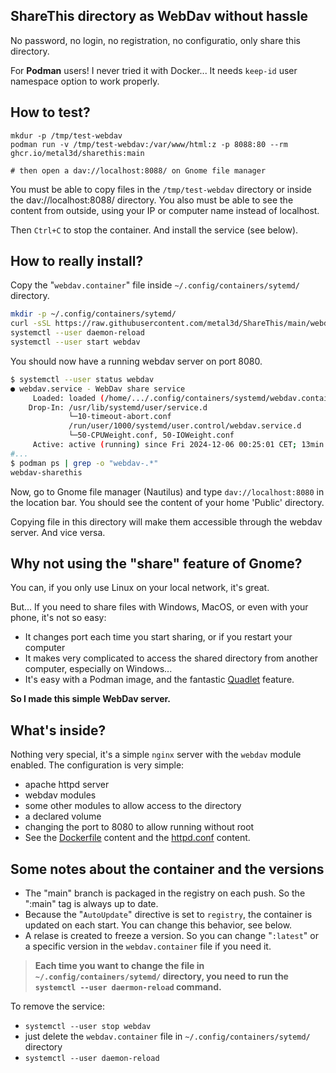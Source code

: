 ## ShareThis directory as WebDav without hassle

No password, no login, no registration, no configuratio, only share this directory.

For **Podman** users! I never tried it with Docker... It needs `keep-id` user namespace option to work properly.

## How to test?

```
mkdur -p /tmp/test-webdav
podman run -v /tmp/test-webdav:/var/www/html:z -p 8088:80 --rm ghcr.io/metal3d/sharethis:main

# then open a dav://localhost:8088/ on Gnome file manager
```

You must be able to copy files in the `/tmp/test-webdav` directory or inside the dav://localhost:8088/ directory.
You also must be able to see the content from outside, using your IP or computer name instead of localhost.

Then `Ctrl+C` to stop the container. And install the service (see below).

## How to really install?

Copy the "`webdav.container`" file inside `~/.config/containers/sytemd/` directory.

```bash
mkdir -p ~/.config/containers/sytemd/
curl -sSL https://raw.githubusercontent.com/metal3d/ShareThis/main/webdav.container -O ~/.config/containers/sytemd/webdav.container
systemctl --user daemon-reload
systemctl --user start webdav
```

You should now have a running webdav server on port 8080.

```bash
$ systemctl --user status webdav
● webdav.service - WebDav share service
     Loaded: loaded (/home/.../.config/containers/systemd/webdav.container; generated)
    Drop-In: /usr/lib/systemd/user/service.d
             └─10-timeout-abort.conf
             /run/user/1000/systemd/user.control/webdav.service.d
             └─50-CPUWeight.conf, 50-IOWeight.conf
     Active: active (running) since Fri 2024-12-06 00:25:01 CET; 13min ago
#...
$ podman ps | grep -o "webdav-.*"
webdav-sharethis
```

Now, go to Gnome file manager (Nautilus) and type `dav://localhost:8080` in the location bar. You should see the content
of your home 'Public' directory.

Copying file in this directory will make them accessible through the webdav server. And vice versa.

## Why not using the "share" feature of Gnome?

You can, if you only use Linux on your local network, it's great.

But... If you need to share files with Windows, MacOS, or even with your phone, it's not so easy:

- It changes port each time you start sharing, or if you restart your computer
- It makes very complicated to access the shared directory from another computer, especially on Windows...
- It's easy with a Podman image, and the fantastic [Quadlet](https://docs.podman.io/en/latest/markdown/podman-systemd.unit.5.html) feature.

**So I made this simple WebDav server.**

## What's inside?

Nothing very special, it's a simple `nginx` server with the `webdav` module enabled. The configuration is very simple:

- apache httpd server
- webdav modules
- some other modules to allow access to the directory
- a declared volume
- changing the port to 8080 to allow running without root
- See the [Dockerfile](https://github.com/metal3d/ShareThis/blob/main/Dockerfile) content
and the [httpd.conf](https://github.com/metal3d/ShareThis/blob/main/conf/httpd.conf) content.

## Some notes about the container and the versions

- The "main" branch is packaged in the registry on each push. So the ":main" tag is always up to date.
- Because the "`AutoUpdate`" directive is set to `registry`, the container is updated on each start. You can change this
behavior, see below.
- A relase is created to freeze a version. So you can change "`:latest`" or a specific version in the `webdav.container`
file if you need it.

> **Each time you want to change the file in `~/.config/containers/sytemd/` directory, you need to run the `systemctl --user
daermon-reload` command.**

To remove the service:

- `systemctl --user stop webdav`
- just delete the `webdav.container` file in `~/.config/containers/sytemd/` directory
- `systemctl --user daemon-reload`
